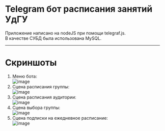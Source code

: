 # Telegram бот расписания занятий УдГУ  
Приложение написано на nodeJS при помощи telegraf.js.  
В качестве СУБД была использована MySQL.  

***

# Скриншоты  
1. Меню бота:  
![image](https://user-images.githubusercontent.com/63047200/105219261-5160f580-5b67-11eb-9a94-3e17672960b1.png)  
2. Сцена расписания группы:  
![image](https://user-images.githubusercontent.com/63047200/105219279-5756d680-5b67-11eb-84c4-a82a567452fb.png)  
3. Сцена расписания аудитории:  
![image](https://user-images.githubusercontent.com/63047200/105219307-5faf1180-5b67-11eb-897f-122e37cba891.png)  
4. Сцена выбора группы:  
![image](https://user-images.githubusercontent.com/63047200/105219329-6473c580-5b67-11eb-98ef-eb07c4a26a08.png)  
5. Сцена подписки на ежедневное расписание:  
![image](https://user-images.githubusercontent.com/63047200/105219338-676eb600-5b67-11eb-85e3-69d9c8d2d2e1.png)  
